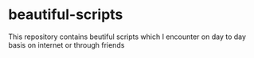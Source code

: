 # beautiful-scripts

This repository contains beutiful scripts which I encounter on day to day basis on internet or through friends
